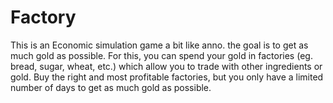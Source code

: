 # Factory
This is an Economic simulation game a bit like anno. the goal is to get as much gold as possible. For this, you can spend your gold in factories (eg. bread, sugar, wheat, etc.) which allow you to trade with other ingredients or gold. Buy the right and most profitable factories, but you only have a limited number of days to get as much gold as possible.

